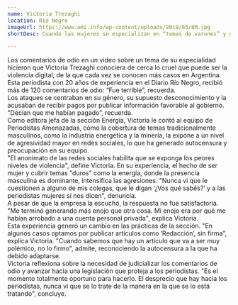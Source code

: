 ```yaml
---
name: Victoria Trezaghi
location: Río Negro
imageUrl: https://www.ami.info/wp-content/uploads/2019/03/8M.jpg
shortDesc: Cuando las mujeres se especializan en “temas de varones” y dejan de firmar las notas

---
```


Los comentarios de odio en un video sobre un tema de su especialidad hicieron que Victoria Trezaghi conociera de cerca lo cruel que puede ser la violencia digital, de la que cada vez se conocen más casos en Argentina. Esta periodista con 20 años de experiencia en el Diario Río Negro, recibió más de 120 comentarios de odio: “Fue terrible”, recuerda.\
Los ataques se centraban en su género, su supuesto desconocimiento y la acusaban de recibir pagos por publicar información favorable al gobierno. "Decían que me habían pagado”, recuerda. \
Como editora jefa de la sección Energía, Victoria le contó al equipo de Periodistas Amenazadas, cómo la cobertura de temas tradicionalmente masculinos, como la industria energética y la minería, la expone a un nivel de agresividad mayor en redes sociales, lo que ha generado autocensura y preocupación en su equipo.\
"El anonimato de las redes sociales habilita que se exponga los peores niveles de violencia", define Victoria. En su experiencia, el hecho de ser mujer y cubrir temas "duros" como la energía, donde la presencia masculina es dominante, intensifica las agresiones. "Nunca vi que le cuestionen a alguno de mis colegas, que le digan ‘¿Vos qué sabés?’ y a las periodistas mujeres sí nos dicen", denuncia.\
A pesar de que la empresa la escuchó, la respuesta no fue satisfactoria. "Me terminó generando más enojo que otra cosa. Mi enojo era  por qué me habían arrobado a una cuenta personal privada", explica Victoria. \
Esta experiencia generó un cambio en las prácticas de la sección. "En algunos casos optamos por publicar artículos como ‘Redacción’, sin firma", explica Victoria. "Cuando sabemos que hay un artículo que va a ser muy polémico, no lo firmo", admite, reconociendo la autocensura a la que ha debido adaptarse.\
Victoria reflexiona sobre la necesidad de judicializar los comentarios de odio y avanzar hacia una legislación que proteja a los periodistas. "Es el momento totalmente oportuno para hacerlo. El desprecio que hay hacia los periodistas, nunca vi que se lo trate de la manera en la que se lo está tratando", concluye.



